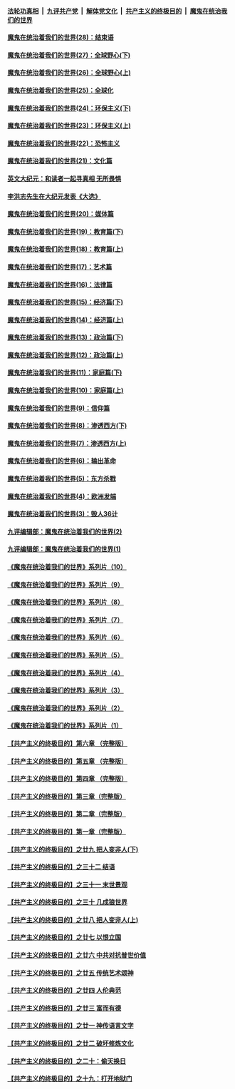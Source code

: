 ####  [法轮功真相](../../../../basic/blob/master/README.md?t=03261801) &nbsp;|&nbsp; [九评共产党](../../../../9ping.md/blob/master/README.md?t=03261801) &nbsp;|&nbsp; [解体党文化](../../../../jtdwh.md/blob/master/README.md?t=03261801)  &nbsp;|&nbsp; [共产主义的终极目的](../../../../gczydzjmd.md/blob/master/README.md?t=03261801) &nbsp;|&nbsp; [魔鬼在统治我们的世界](../../../../mgztzwmdsj.md/blob/master/README.md?t=03261801) 

#### [魔鬼在统治着我们的世界(28)：结束语](../pages/nsc422/n10936246.md?t=03261801) 

#### [魔鬼在统治着我们的世界(27)：全球野心(下)](../pages/nsc422/n10928319.md?t=03261801) 

#### [魔鬼在统治着我们的世界(26)：全球野心(上)](../pages/nsc422/n10900318.md?t=03261801) 

#### [魔鬼在统治着我们的世界(25)：全球化](../pages/nsc422/n10788205.md?t=03261801) 

#### [魔鬼在统治着我们的世界(24)：环保主义(下)](../pages/nsc422/n10695307.md?t=03261801) 

#### [魔鬼在统治着我们的世界(23)：环保主义(上)](../pages/nsc422/n10688613.md?t=03261801) 

#### [魔鬼在统治着我们的世界(22)：恐怖主义](../pages/nsc422/n10614727.md?t=03261801) 

#### [魔鬼在统治着我们的世界(21)：文化篇](../pages/nsc422/n10597706.md?t=03261801) 

#### [英文大纪元：和读者一起寻真相 无所畏惧](../pages/nsc422/n12542027.md?t=03261801) 

#### [李洪志先生在大纪元发表《大选》](../pages/nsc422/n12534746.md?t=03261801) 

#### [魔鬼在统治着我们的世界(20)：媒体篇](../pages/nsc422/n10586579.md?t=03261801) 

#### [魔鬼在统治着我们的世界(19)：教育篇(下)](../pages/nsc422/n10564808.md?t=03261801) 

#### [魔鬼在统治着我们的世界(18)：教育篇(上)](../pages/nsc422/n10526970.md?t=03261801) 

#### [魔鬼在统治着我们的世界(17)：艺术篇](../pages/nsc422/n10499093.md?t=03261801) 

#### [魔鬼在统治着我们的世界(16)：法律篇](../pages/nsc422/n10485969.md?t=03261801) 

#### [魔鬼在统治着我们的世界(15)：经济篇(下)](../pages/nsc422/n10469975.md?t=03261801) 

#### [魔鬼在统治着我们的世界(14)：经济篇(上)](../pages/nsc422/n10457370.md?t=03261801) 

#### [魔鬼在统治着我们的世界(13)：政治篇(下)](../pages/nsc422/n10448270.md?t=03261801) 

#### [魔鬼在统治着我们的世界(12)：政治篇(上)](../pages/nsc422/n10444576.md?t=03261801) 

#### [魔鬼在统治着我们的世界(11)：家庭篇(下)](../pages/nsc422/n10440961.md?t=03261801) 

#### [魔鬼在统治着我们的世界(10)：家庭篇(上)](../pages/nsc422/n10435448.md?t=03261801) 

#### [魔鬼在统治着我们的世界(9)：信仰篇](../pages/nsc422/n10432159.md?t=03261801) 

#### [魔鬼在统治着我们的世界(8)：渗透西方(下)](../pages/nsc422/n10429603.md?t=03261801) 

#### [魔鬼在统治着我们的世界(7)：渗透西方(上)](../pages/nsc422/n10426013.md?t=03261801) 

#### [魔鬼在统治着我们的世界(6)：输出革命](../pages/nsc422/n10421536.md?t=03261801) 

#### [魔鬼在统治着我们的世界(5)：东方杀戮](../pages/nsc422/n10417707.md?t=03261801) 

#### [魔鬼在统治着我们的世界(4)：欧洲发端](../pages/nsc422/n10414890.md?t=03261801) 

#### [魔鬼在统治着我们的世界(3)：毁人36计](../pages/nsc422/n10411583.md?t=03261801) 

#### [九评编辑部：魔鬼在统治着我们的世界(2)](../pages/nsc422/n10410036.md?t=03261801) 

#### [九评编辑部：魔鬼在统治着我们的世界(1)](../pages/nsc422/n10406825.md?t=03261801) 

#### [《魔鬼在统治着我们的世界》系列片（10）](../pages/nsc422/n12292670.md?t=03261801) 

#### [《魔鬼在统治着我们的世界》系列片（9）](../pages/nsc422/n12290859.md?t=03261801) 

#### [《魔鬼在统治着我们的世界》系列片（8）](../pages/nsc422/n12287445.md?t=03261801) 

#### [《魔鬼在统治着我们的世界》系列片（7）](../pages/nsc422/n12283425.md?t=03261801) 

#### [《魔鬼在统治着我们的世界》系列片（6）](../pages/nsc422/n12282314.md?t=03261801) 

#### [《魔鬼在统治着我们的世界》系列片（5）](../pages/nsc422/n12281419.md?t=03261801) 

#### [《魔鬼在统治着我们的世界》系列片（4）](../pages/nsc422/n12274024.md?t=03261801) 

#### [《魔鬼在统治着我们的世界》系列片（3）](../pages/nsc422/n12271322.md?t=03261801) 

#### [《魔鬼在统治着我们的世界》系列片（2）](../pages/nsc422/n12269049.md?t=03261801) 

#### [《魔鬼在统治着我们的世界》系列片（1）](../pages/nsc422/n12267575.md?t=03261801) 

#### [【共产主义的终极目的】第六章 （完整版）](../pages/nsc422/n11428913.md?t=03261801) 

#### [【共产主义的终极目的】第五章 （完整版）](../pages/nsc422/n11428912.md?t=03261801) 

#### [【共产主义的终极目的】第四章 （完整版）](../pages/nsc422/n11428907.md?t=03261801) 

#### [【共产主义的终极目的】第三章（完整版）](../pages/nsc422/n11428848.md?t=03261801) 

#### [【共产主义的终极目的】第二章（完整版）](../pages/nsc422/n11428831.md?t=03261801) 

#### [【共产主义的终极目的】第一章（完整版）](../pages/nsc422/n11417651.md?t=03261801) 

#### [【共产主义的终极目的】之廿九 把人变非人(下)](../pages/nsc422/n11344140.md?t=03261801) 

#### [【共产主义的终极目的】之三十二 结语](../pages/nsc422/n11360535.md?t=03261801) 

#### [【共产主义的终极目的】之三十一 末世景观](../pages/nsc422/n11351129.md?t=03261801) 

#### [【共产主义的终极目的】之三十 几成狼世界](../pages/nsc422/n11348280.md?t=03261801) 

#### [【共产主义的终极目的】之廿八 把人变非人(上)](../pages/nsc422/n11340492.md?t=03261801) 

#### [【共产主义的终极目的】之廿七 以恨立国](../pages/nsc422/n11336944.md?t=03261801) 

#### [【共产主义的终极目的】之廿六 中共对抗普世价值](../pages/nsc422/n11324785.md?t=03261801) 

#### [【共产主义的终极目的】之廿五 传统艺术颂神](../pages/nsc422/n11296396.md?t=03261801) 

#### [【共产主义的终极目的】之廿四 人伦典范](../pages/nsc422/n11296397.md?t=03261801) 

#### [【共产主义的终极目的】之廿三 富而有德](../pages/nsc422/n11283598.md?t=03261801) 

#### [【共产主义的终极目的】之廿一 神传语言文字](../pages/nsc422/n11263265.md?t=03261801) 

#### [【共产主义的终极目的】之廿二 破坏修炼文化](../pages/nsc422/n11245728.md?t=03261801) 

#### [【共产主义的终极目的】之二十：偷天换日](../pages/nsc422/n11238846.md?t=03261801) 

#### [【共产主义的终极目的】之十九：打开地狱门](../pages/nsc422/n11206376.md?t=03261801) 

